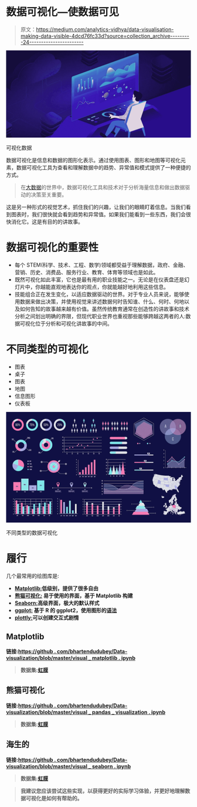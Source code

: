 # 数据可视化—使数据可见

> 原文：<https://medium.com/analytics-vidhya/data-visualisation-making-data-visible-4dcd76fc33d?source=collection_archive---------24----------------------->

![](img/7376adbb2f4079c52069cd63662c55ab.png)

可视化数据

数据可视化是信息和数据的图形化表示。通过使用图表、图形和地图等可视化元素，数据可视化工具为查看和理解数据中的趋势、异常值和模式提供了一种便捷的方式。

> 在[大数据](https://en.wikipedia.org/wiki/Big_data)的世界中，数据可视化工具和技术对于分析海量信息和做出数据驱动的决策至关重要。

这是另一种形式的视觉艺术，抓住我们的兴趣，让我们的眼睛盯着信息。当我们看到图表时，我们很快就会看到趋势和异常值。如果我们能看到一些东西，我们会很快消化它。这是有目的的讲故事。

# 数据可视化的重要性

*   每个 STEM(科学、技术、工程、数学)领域都受益于理解数据，政府、金融、营销、历史、消费品、服务行业、教育、体育等领域也是如此。
*   既然可视化如此丰富，它也是最有用的职业技能之一。无论是在仪表盘还是幻灯片中，你越能直观地表达你的观点，你就能越好地利用这些信息。
*   技能组合正在发生变化，以适应数据驱动的世界。对于专业人员来说，能够使用数据来做出决策，并使用视觉来讲述数据何时告知谁、什么、何时、何地以及如何告知的故事越来越有价值。虽然传统教育通常在创造性的讲故事和技术分析之间划出明确的界限，但现代职业世界也重视那些能够跨越这两者的人:数据可视化位于分析和可视化讲故事的中间。

# 不同类型的可视化

*   图表
*   桌子
*   图表
*   地图
*   信息图形
*   仪表板

![](img/4a7bd99d3bc962d4bb5fda7d4f061411.png)

不同类型的数据可视化

# 履行

几个最常用的绘图库是:

*   [**Matplotlib:**](https://matplotlib.org/)**低级别，提供了很多自由**
*   **[**熊猫可视化:**](https://pandas.pydata.org/pandas-docs/stable/visualization.html) 易于使用的界面，基于 Matplotlib 构建**
*   **[**Seaborn:**](https://seaborn.pydata.org/)**高级界面，极大的默认样式****
*   ****[**ggplot:**](http://ggplot.yhathq.com/) 基于 R 的 ggplot2，使用图形的[语法](https://www.amazon.com/Grammar-Graphics-Statistics-Computing/dp/0387245448)****
*   ****[**plottly:**](https://plot.ly/python/)**可以创建交互式剧情******

## ******Matplotlib******

******链接:[https://github . com/bhartendudubey/Data-visualization/blob/master/visual _ matplotlib . ipynb](https://github.com/bhartendudubey/Data-Visualisation/blob/master/visual_matplotlib.ipynb)******

> ******数据集:[虹膜](https://github.com/bhartendudubey/Data-Visualisation/blob/master/iris.csv)******

## ******熊猫可视化******

******链接:[https://github . com/bhartendudubey/Data-visualization/blob/master/visual _ pandas _ visualization . ipynb](https://github.com/bhartendudubey/Data-Visualisation/blob/master/visual_pandas_visualisation.ipynb)******

> ******数据集:[虹膜](https://github.com/bhartendudubey/Data-Visualisation/blob/master/iris.csv)******

## ******海生的******

******链接:[https://github . com/bhartendudubey/Data-visualization/blob/master/visual _ seaborn . ipynb](https://github.com/bhartendudubey/Data-Visualisation/blob/master/visual_seaborn.ipynb)******

> ******数据集:[虹膜](https://github.com/bhartendudubey/Data-Visualisation/blob/master/iris.csv)******

> ******我建议您应该尝试这些实现，以获得更好的实际学习体验，并更好地理解数据可视化是如何有帮助的。******